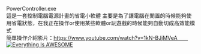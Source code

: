PowerController.exe  
這是一套控制電腦電源計畫的省電小軟體
主要是為了讓電腦在閒置的時候能夠使用省電狀態，在我正在操作or使用某些軟體or玩遊戲的時候能夠自動切成高效能模式  
簡單操作介紹影片：https://www.youtube.com/watch?v=1kN-BJjMVeA　　
　[![Everything Is AWESOME](https://img.youtube.com/vi/1kN-BJjMVeA/0.jpg)](https://www.youtube.com/watch?v=1kN-BJjMVeA　 "Everything Is AWESOME")
